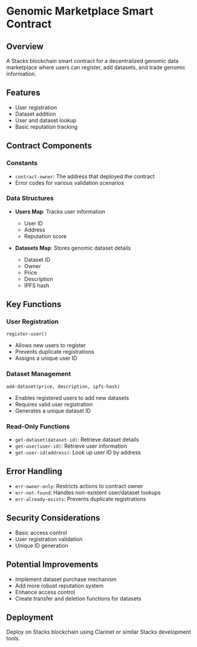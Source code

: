 # Genomic Marketplace Smart Contract

## Overview
A Stacks blockchain smart contract for a decentralized genomic data marketplace where users can register, add datasets, and trade genomic information.

## Features
- User registration
- Dataset addition
- User and dataset lookup
- Basic reputation tracking

## Contract Components

### Constants
- `contract-owner`: The address that deployed the contract
- Error codes for various validation scenarios

### Data Structures
- **Users Map**: Tracks user information
    - User ID
    - Address
    - Reputation score

- **Datasets Map**: Stores genomic dataset details
    - Dataset ID
    - Owner
    - Price
    - Description
    - IPFS hash

## Key Functions

### User Registration
`register-user()`
- Allows new users to register
- Prevents duplicate registrations
- Assigns a unique user ID

### Dataset Management
`add-dataset(price, description, ipfs-hash)`
- Enables registered users to add new datasets
- Requires valid user registration
- Generates a unique dataset ID

### Read-Only Functions
- `get-dataset(dataset-id)`: Retrieve dataset details
- `get-user(user-id)`: Retrieve user information
- `get-user-id(address)`: Look up user ID by address

## Error Handling
- `err-owner-only`: Restricts actions to contract owner
- `err-not-found`: Handles non-existent user/dataset lookups
- `err-already-exists`: Prevents duplicate registrations

## Security Considerations
- Basic access control
- User registration validation
- Unique ID generation

## Potential Improvements
- Implement dataset purchase mechanism
- Add more robust reputation system
- Enhance access control
- Create transfer and deletion functions for datasets

## Deployment
Deploy on Stacks blockchain using Clarinet or similar Stacks development tools.
